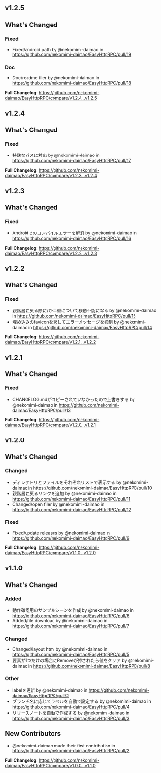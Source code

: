 ## v1.2.5


## What's Changed
### Fixed
* Fixed/android path by @nekomimi-daimao in https://github.com/nekomimi-daimao/EasyHttpRPC/pull/19
### Doc
* Doc/readme filer by @nekomimi-daimao in https://github.com/nekomimi-daimao/EasyHttpRPC/pull/18


**Full Changelog**: https://github.com/nekomimi-daimao/EasyHttpRPC/compare/v1.2.4...v1.2.5
## v1.2.4
<!-- Release notes generated using configuration in .github/release.yml at v1.2.4 -->

## What's Changed
### Fixed
* 特殊なパスに対応 by @nekomimi-daimao in https://github.com/nekomimi-daimao/EasyHttpRPC/pull/17


**Full Changelog**: https://github.com/nekomimi-daimao/EasyHttpRPC/compare/v1.2.3...v1.2.4
## v1.2.3
<!-- Release notes generated using configuration in .github/release.yml at v1.2.3 -->

## What's Changed
### Fixed
* Androidでのコンパイルエラーを解消 by @nekomimi-daimao in https://github.com/nekomimi-daimao/EasyHttpRPC/pull/16


**Full Changelog**: https://github.com/nekomimi-daimao/EasyHttpRPC/compare/v1.2.2...v1.2.3
## v1.2.2
<!-- Release notes generated using configuration in .github/release.yml at v1.2.2 -->

## What's Changed
### Fixed
* 親階層に戻る際に/が二重について移動不能になる by @nekomimi-daimao in https://github.com/nekomimi-daimao/EasyHttpRPC/pull/15
* 埋め込みのfaviconを返してエラーメッセージを抑制 by @nekomimi-daimao in https://github.com/nekomimi-daimao/EasyHttpRPC/pull/14


**Full Changelog**: https://github.com/nekomimi-daimao/EasyHttpRPC/compare/v1.2.1...v1.2.2
## v1.2.1
<!-- Release notes generated using configuration in .github/release.yml at v1.2.1 -->

## What's Changed
### Fixed
* CHANGELOG.mdがコピーされていなかったので上書きする by @nekomimi-daimao in https://github.com/nekomimi-daimao/EasyHttpRPC/pull/13


**Full Changelog**: https://github.com/nekomimi-daimao/EasyHttpRPC/compare/v1.2.0...v1.2.1
## v1.2.0
<!-- Release notes generated using configuration in .github/release.yml at v1.2.0 -->

## What's Changed
### Changed
* ディレクトリとファイルをそれぞれリストで表示する by @nekomimi-daimao in https://github.com/nekomimi-daimao/EasyHttpRPC/pull/10
* 親階層に戻るリンクを追加 by @nekomimi-daimao in https://github.com/nekomimi-daimao/EasyHttpRPC/pull/11
* Changed/open filer by @nekomimi-daimao in https://github.com/nekomimi-daimao/EasyHttpRPC/pull/12
### Fixed
* Fixed/update releases by @nekomimi-daimao in https://github.com/nekomimi-daimao/EasyHttpRPC/pull/9


**Full Changelog**: https://github.com/nekomimi-daimao/EasyHttpRPC/compare/v1.1.0...v1.2.0
## v1.1.0
<!-- Release notes generated using configuration in .github/release.yml at v1.1.0 -->

## What's Changed
### Added
* 動作確認用のサンプルシーンを作成 by @nekomimi-daimao in https://github.com/nekomimi-daimao/EasyHttpRPC/pull/6
* Added/file download by @nekomimi-daimao in https://github.com/nekomimi-daimao/EasyHttpRPC/pull/7
### Changed
* Changed/layout html by @nekomimi-daimao in https://github.com/nekomimi-daimao/EasyHttpRPC/pull/5
* 要素が1つだけの場合にRemoveが押されたら値をクリア by @nekomimi-daimao in https://github.com/nekomimi-daimao/EasyHttpRPC/pull/8
### Other
* labelを更新 by @nekomimi-daimao in https://github.com/nekomimi-daimao/EasyHttpRPC/pull/2
* ブランチ名に応じてラベルを自動で設定する by @nekomimi-daimao in https://github.com/nekomimi-daimao/EasyHttpRPC/pull/4
* リリースノートを自動で作成する by @nekomimi-daimao in https://github.com/nekomimi-daimao/EasyHttpRPC/pull/3

## New Contributors
* @nekomimi-daimao made their first contribution in https://github.com/nekomimi-daimao/EasyHttpRPC/pull/2

**Full Changelog**: https://github.com/nekomimi-daimao/EasyHttpRPC/compare/v1.0.0...v1.1.0
## 
